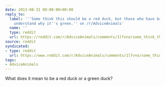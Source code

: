 ```yaml
---
date: 2013-08-31 00:00:00+00:00
reply_to:
  label: '''Some think this should be a red duck, but those who have back pain will
    understand why it''s green.'' on /r/AdviceAnimals'
  name: ''
  type: reddit
  url: https://reddit.com/r/AdviceAnimals/comments/1lfvno/some_think_this_should_be_a_red_duck_but_those/
source: reddit
syndicated:
- type: reddit
  url: https://www.reddit.com/r/AdviceAnimals/comments/1lfvno/some_think_this_should_be_a_red_duck_but_those/cbyys1l/
tags:
- AdviceAnimals
---
```


What does it mean to be a red duck or a green duck?